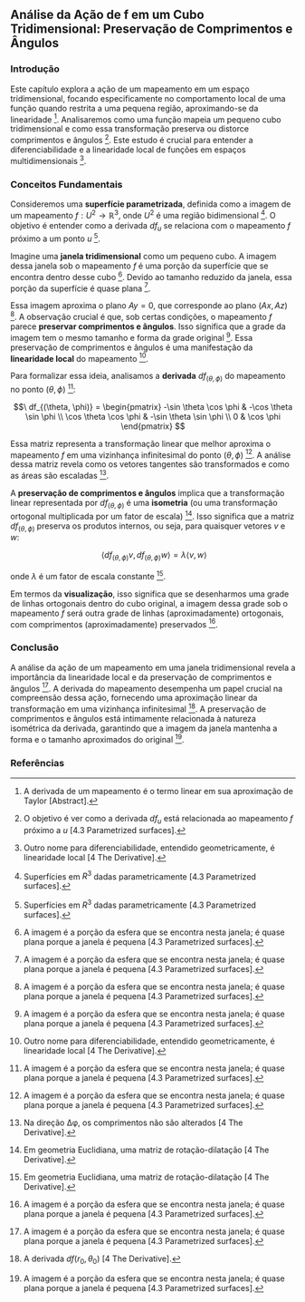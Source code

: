 ## Análise da Ação de f em um Cubo Tridimensional: Preservação de Comprimentos e Ângulos

### Introdução
Este capítulo explora a ação de um mapeamento em um espaço tridimensional, focando especificamente no comportamento local de uma função quando restrita a uma pequena região, aproximando-se da linearidade [^36]. Analisaremos como uma função mapeia um pequeno cubo tridimensional e como essa transformação preserva ou distorce comprimentos e ângulos [^122]. Este estudo é crucial para entender a diferenciabilidade e a linearidade local de funções em espaços multidimensionais [^106].

### Conceitos Fundamentais
Consideremos uma **superfície parametrizada**, definida como a imagem de um mapeamento $f: U^2 \rightarrow \mathbb{R}^3$, onde $U^2$ é uma região bidimensional [^121]. O objetivo é entender como a derivada $df_u$ se relaciona com o mapeamento $f$ próximo a um ponto $u$ [^121].

Imagine uma **janela tridimensional** como um pequeno cubo. A imagem dessa janela sob o mapeamento $f$ é uma porção da superfície que se encontra dentro desse cubo [^123]. Devido ao tamanho reduzido da janela, essa porção da superfície é quase plana [^123].

Essa imagem aproxima o plano $Ay = 0$, que corresponde ao plano $(Ax, Az)$ [^123]. A observação crucial é que, sob certas condições, o mapeamento $f$ parece **preservar comprimentos e ângulos**. Isso significa que a grade da imagem tem o mesmo tamanho e forma da grade original [^123]. Essa preservação de comprimentos e ângulos é uma manifestação da **linearidade local** do mapeamento [^106].

Para formalizar essa ideia, analisamos a **derivada** $df_{(\theta, \phi)}$ do mapeamento no ponto $(\theta, \phi)$ [^123]:

$$\
df_{(\theta, \phi)} = \begin{pmatrix}
-\sin \theta \cos \phi & -\cos \theta \sin \phi \\
\cos \theta \cos \phi & -\sin \theta \sin \phi \\
0 & \cos \phi
\end{pmatrix}
$$

Essa matriz representa a transformação linear que melhor aproxima o mapeamento $f$ em uma vizinhança infinitesimal do ponto $(\theta, \phi)$ [^123]. A análise dessa matriz revela como os vetores tangentes são transformados e como as áreas são escaladas [^124].

A **preservação de comprimentos e ângulos** implica que a transformação linear representada por $df_{(\theta, \phi)}$ é uma **isometria** (ou uma transformação ortogonal multiplicada por um fator de escala) [^118]. Isso significa que a matriz $df_{(\theta, \phi)}$ preserva os produtos internos, ou seja, para quaisquer vetores $v$ e $w$:

$$\
\langle df_{(\theta, \phi)}v, df_{(\theta, \phi)}w \rangle = \lambda \langle v, w \rangle
$$

onde $\lambda$ é um fator de escala constante [^118].

Em termos da **visualização**, isso significa que se desenharmos uma grade de linhas ortogonais dentro do cubo original, a imagem dessa grade sob o mapeamento $f$ será outra grade de linhas (aproximadamente) ortogonais, com comprimentos (aproximadamente) preservados [^123].

### Conclusão
A análise da ação de um mapeamento em uma janela tridimensional revela a importância da linearidade local e da preservação de comprimentos e ângulos [^123]. A derivada do mapeamento desempenha um papel crucial na compreensão dessa ação, fornecendo uma aproximação linear da transformação em uma vizinhança infinitesimal [^114]. A preservação de comprimentos e ângulos está intimamente relacionada à natureza isométrica da derivada, garantindo que a imagem da janela mantenha a forma e o tamanho aproximados do original [^123].

### Referências
[^36]: A derivada de um mapeamento é o termo linear em sua aproximação de Taylor [Abstract].
[^122]: O objetivo é ver como a derivada $df_u$ está relacionada ao mapeamento $f$ próximo a $u$ [4.3 Parametrized surfaces].
[^106]: Outro nome para diferenciabilidade, entendido geometricamente, é linearidade local [4 The Derivative].
[^121]: Superfícies em $R^3$ dadas parametricamente [4.3 Parametrized surfaces].
[^123]: A imagem é a porção da esfera que se encontra nesta janela; é quase plana porque a janela é pequena [4.3 Parametrized surfaces].
[^114]: A derivada $df(r_0, θ_0)$ [4 The Derivative].
[^118]: Em geometria Euclidiana, uma matriz de rotação-dilatação [4 The Derivative].
[^124]: Na direção ∆φ, os comprimentos não são alterados [4 The Derivative].
<!-- END -->
